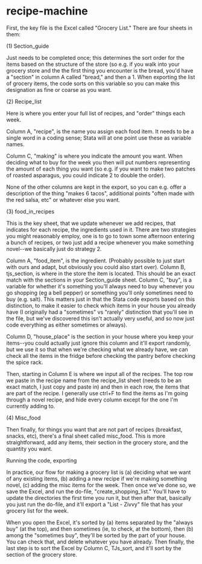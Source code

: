 # recipe-machine
First, the key file is the Excel called "Grocery List." There are four sheets in them:

(1) Section_guide

Just needs to be completed once; this determines the sort order for the items based on the structure of the store (so e.g. if you walk into your grocery store and the the first thing you encounter is the bread, you'd have a "section" in column A called "bread," and then a 1. When exporting the list of grocery items, the code sorts on this variable so you can make this designation as fine or coarse as you want.

(2) Recipe_list

Here is where you enter your full list of recipes, and "order" things each week.

Column A, "recipe", is the name you assign each food item. It needs to be a single word in a coding sense; Stata will at one point use these as variable names.

Column C, "making" is where you indicate the amount you want. When deciding what to buy for the week you then will put numbers representing the amount of each thing you want (so e.g. if you want to make two patches of roasted asparagus, you could indicate 2 to double the order).

None of the other columns are kept in the export, so you can e.g. offer a description of the thing "makes 6 tacos", additional points "often made with the red salsa, etc" or whatever else you want.

(3) food_in_recipes

This is the key sheet, that we update whenever we add recipes, that indicates for each recipe, the ingredients used in it. There are two strategies you might reasonably employ, one is to go to town some afternoon entering a bunch of recipes, or two just add a recipe whenever you make something novel--we basically just do strategy 2. 

Column A, "food_item", is the ingredient. (Probably possible to just start with ours and adapt, but obviously you could also start over). Column B, tjs_section, is where in the store the item is located. This should be an exact match with the sections in your Section_guide sheet. Column C, "buy", is a variable for whether it's something you'll always need to buy whenever you go shopping (eg a bell pepper) or something you'll only sometimes need to buy (e.g. salt). This matters just in that the Stata code exports based on this distinction, to make it easier to check which items in your house you already have (I originally had a "sometimes" vs "rarely" distinction that you'll see in the file, but we've discovered this isn't actually very useful, and so now just code everything as either sometimes or always).

Column D, "house_place" is the section in your house where you keep your items--you could actually just ignore this column and it'll export randomly, but we use it so that when we're checking what we already have, we can check all the items in the fridge before checking the pantry before checking the spice rack.

Then, starting in Column E is where we input all of the recipes. The top row we paste in the recipe name from the recipe_list sheet (needs to be an exact match, I just copy and paste in) and then in each row, the items that are part of the recipe. I generally use ctrl+F to find the items as I'm going through a novel recipe, and hide every column except for the one I'm currently adding to.

(4) Misc_food

Then finally, for things you want that are not part of recipes (breakfast, snacks, etc), there's a final sheet called misc_food. This is more straightforward, add any items, their section in the grocery store, and the quantity you want.

Running the code, exporting
 
In practice, our flow for making a grocery list is (a) deciding what we want of any existing items, (b) adding a new recipe if we're making something novel, (c) adding the misc items for the week. Then once we've done so, we save the Excel, and run the do-file, "create_shopping_list." You'll have to update the directories the first time you run it, but then after that, basically you just run the do-file, and it'll export a "List - Zivvy" file that has your grocery list for the week.

When you open the Excel, it's sorted by (a) items separated by the "always buy" (at the top), and then sometimes (ie, to check, at the bottom), then (b) among the "sometimes buy", they'll be sorted by the part of your house. You can check that, and delete whatever you have already. Then finally, the last step is to sort the Excel by Column C, TJs_sort, and it'll sort by the section of the grocery store.
